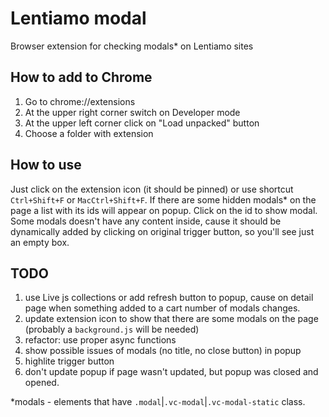 # Lentiamo modal
Browser extension for checking modals* on Lentiamo sites

## How to add to Chrome
1. Go to chrome://extensions
2. At the upper right corner switch on Developer mode
3. At the upper left corner click on "Load unpacked" button
4. Choose a folder with extension

## How to use
Just click on the extension icon (it should be pinned) or use shortcut `Ctrl+Shift+F` or `MacCtrl+Shift+F`. If there are some hidden modals* on the page a list with its ids will appear on popup. Click on the id to show modal. Some modals doesn't have any content inside, cause it should be dynamically added by clicking on original trigger button, so you'll see just an empty box.

## TODO
1. use Live js collections or add refresh button to popup, cause on detail page when something added to a cart number of modals changes.
1. update extension icon to show that there are some modals on the page (probably a `background.js` will be needed)
1. refactor: use proper async functions
1. show possible issues of modals (no title, no close button) in popup
1. highlite trigger button
1. don't update popup if page wasn't updated, but popup was closed and opened.

*modals - elements that have `.modal`|`.vc-modal`|`.vc-modal-static` class.
